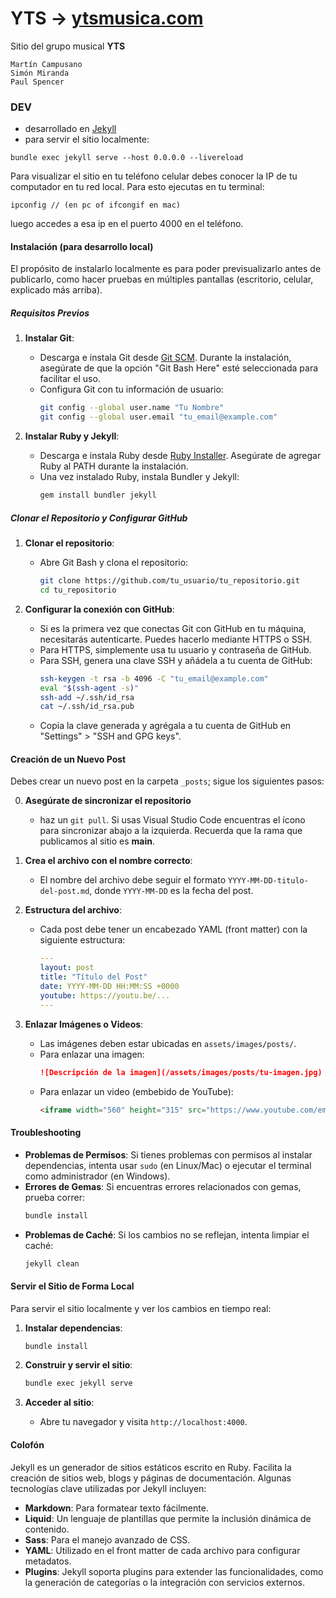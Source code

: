 # YTS &rarr; [ytsmusica.com](https://ytsmusica.com)

Sitio del grupo musical **YTS**
```
Martín Campusano
Simón Miranda
Paul Spencer
```

### DEV

- desarrollado en [Jekyll](https://jekyllrb.com/)
- para servir el sitio localmente:

```
bundle exec jekyll serve --host 0.0.0.0 --livereload
```

Para visualizar el sitio en tu teléfono celular debes conocer la IP de tu computador en tu red local. Para esto ejecutas en tu terminal:

```
ipconfig // (en pc of ifcongif en mac)   
```
luego accedes a esa ip en el puerto 4000 en el teléfono.

#### Instalación (para desarrollo local)
El propósito de instalarlo localmente es para poder previsualizarlo antes de publicarlo, como hacer pruebas en múltiples pantallas (escritorio, celular, explicado más arriba).

##### Requisitos Previos

1. **Instalar Git**:
   - Descarga e instala Git desde [Git SCM](https://git-scm.com/). Durante la instalación, asegúrate de que la opción "Git Bash Here" esté seleccionada para facilitar el uso.
   - Configura Git con tu información de usuario:
     ```bash
     git config --global user.name "Tu Nombre"
     git config --global user.email "tu_email@example.com"
     ```

2. **Instalar Ruby y Jekyll**:
   - Descarga e instala Ruby desde [Ruby Installer](https://rubyinstaller.org/). Asegúrate de agregar Ruby al PATH durante la instalación.
   - Una vez instalado Ruby, instala Bundler y Jekyll:
     ```bash
     gem install bundler jekyll
     ```

##### Clonar el Repositorio y Configurar GitHub

1. **Clonar el repositorio**:
   - Abre Git Bash y clona el repositorio:
     ```bash
     git clone https://github.com/tu_usuario/tu_repositorio.git
     cd tu_repositorio
     ```

2. **Configurar la conexión con GitHub**:
   - Si es la primera vez que conectas Git con GitHub en tu máquina, necesitarás autenticarte. Puedes hacerlo mediante HTTPS o SSH.
   - Para HTTPS, simplemente usa tu usuario y contraseña de GitHub.
   - Para SSH, genera una clave SSH y añádela a tu cuenta de GitHub:
     ```bash
     ssh-keygen -t rsa -b 4096 -C "tu_email@example.com"
     eval "$(ssh-agent -s)"
     ssh-add ~/.ssh/id_rsa
     cat ~/.ssh/id_rsa.pub
     ```
   - Copia la clave generada y agrégala a tu cuenta de GitHub en "Settings" > "SSH and GPG keys".

#### Creación de un Nuevo Post

Debes crear un nuevo post en la carpeta <code>_posts</code>; sigue los siguientes pasos:

0. **Asegúrate de sincronizar el repositorio**
   - haz un <code>git pull</code>. Si usas Visual Studio Code encuentras el ícono para sincronizar abajo a la izquierda. Recuerda que la rama que publicamos al sitio es **main**.

1. **Crea el archivo con el nombre correcto**:
   - El nombre del archivo debe seguir el formato `YYYY-MM-DD-titulo-del-post.md`, donde `YYYY-MM-DD` es la fecha del post.

2. **Estructura del archivo**:
   - Cada post debe tener un encabezado YAML (front matter) con la siguiente estructura:
     ```yaml
     ---
     layout: post
     title: "Título del Post"
     date: YYYY-MM-DD HH:MM:SS +0000
     youtube: https://youtu.be/...
     ---
     ```

3. **Enlazar Imágenes o Videos**:
   - Las imágenes deben estar ubicadas en `assets/images/posts/`.
   - Para enlazar una imagen:
     ```markdown
     ![Descripción de la imagen](/assets/images/posts/tu-imagen.jpg)
     ```
   - Para enlazar un video (embebido de YouTube):
     ```markdown
     <iframe width="560" height="315" src="https://www.youtube.com/embed/tu-video-id" frameborder="0" allowfullscreen></iframe>
     ```

#### Troubleshooting

- **Problemas de Permisos**: Si tienes problemas con permisos al instalar dependencias, intenta usar `sudo` (en Linux/Mac) o ejecutar el terminal como administrador (en Windows).
- **Errores de Gemas**: Si encuentras errores relacionados con gemas, prueba correr:
  ```bash
  bundle install
  ```
- **Problemas de Caché**: Si los cambios no se reflejan, intenta limpiar el caché:
  ```bash
  jekyll clean
  ```

#### Servir el Sitio de Forma Local

Para servir el sitio localmente y ver los cambios en tiempo real:

1. **Instalar dependencias**:
   ```bash
   bundle install
   ```

2. **Construir y servir el sitio**:
   ```bash
   bundle exec jekyll serve
   ```

3. **Acceder al sitio**:
   - Abre tu navegador y visita `http://localhost:4000`.

#### Colofón

Jekyll es un generador de sitios estáticos escrito en Ruby. Facilita la creación de sitios web, blogs y páginas de documentación. Algunas tecnologías clave utilizadas por Jekyll incluyen:

- **Markdown**: Para formatear texto fácilmente.
- **Liquid**: Un lenguaje de plantillas que permite la inclusión dinámica de contenido.
- **Sass**: Para el manejo avanzado de CSS.
- **YAML**: Utilizado en el front matter de cada archivo para configurar metadatos.
- **Plugins**: Jekyll soporta plugins para extender las funcionalidades, como la generación de categorías o la integración con servicios externos.

